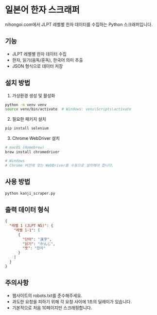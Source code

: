 # 일본어 한자 스크래퍼

nihongoi.com에서 JLPT 레벨별 한자 데이터를 수집하는 Python 스크래퍼입니다.

## 기능
- JLPT 레벨별 한자 데이터 수집
- 한자, 읽기(음독/훈독), 한국어 의미 추출
- JSON 형식으로 데이터 저장

## 설치 방법

1. 가상환경 생성 및 활성화
```bash
python -m venv venv
source venv/bin/activate  # Windows: venv\Scripts\activate
```

2. 필요한 패키지 설치
```bash
pip install selenium
```

3. Chrome WebDriver 설치
```bash
# macOS (Homebrew)
brew install chromedriver

# Windows
# Chrome 버전에 맞는 WebDriver를 수동으로 설치해야 합니다.
```

## 사용 방법

```bash
python kanji_scraper.py
```

## 출력 데이터 형식

```json
{
  "레벨 1 (JLPT N5)": {
    "레벨 1-1": [
      {
        "단어": "漢字",
        "읽기": "かんじ",
        "뜻": "한자"
      }
    ]
  }
}
```

## 주의사항

- 웹사이트의 robots.txt를 준수해주세요.
- 과도한 요청을 피하기 위해 각 요청 사이에 1초의 딜레이가 있습니다.
- 기본적으로 처음 10페이지만 스크래핑합니다. 